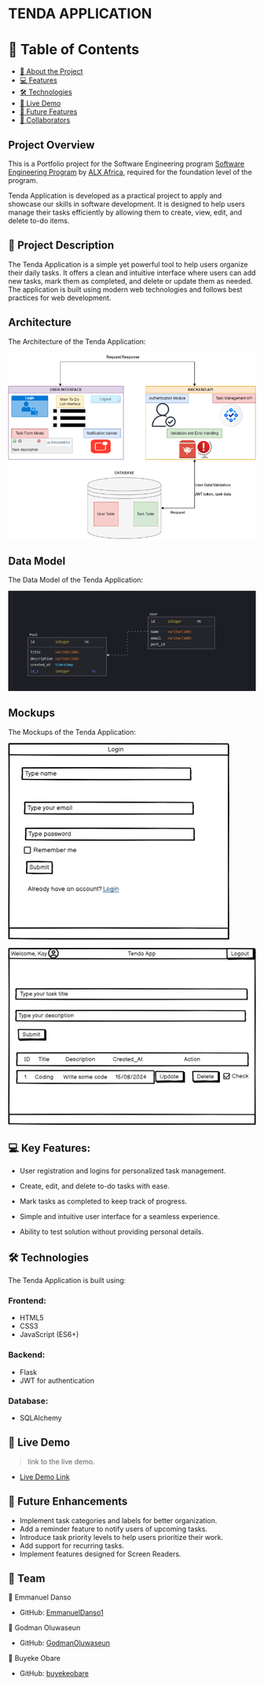 # TENDA APPLICATION

<!-- TABLE OF CONTENTS -->

# 📗 Table of Contents

- [📖 About the Project](#about-project)
- [💻 Features](#features)
- [🛠 Technologies](#technologies)
- [🚀 Live Demo](#live-demo)
- [🔭 Future Features](#future-features)
- [👤 Collaborators](#collaborators)

<!-- About the Project -->

## Project Overview

This is a Portfolio project for the Software Engineering program [Software Engineering Program](https://www.alxafrica.com/software-engineering/) by [ALX Africa](alxafrica.com), required for the foundation level of the program.

Tenda Application is developed as a practical project to apply and showcase our skills in software development. It is designed to help users manage their tasks efficiently by allowing them to create, view, edit, and delete to-do items.

## 📖 Project Description

The Tenda Application is a simple yet powerful tool to help users organize their daily tasks. It offers a clean and intuitive interface where users can add new tasks, mark them as completed, and delete or update them as needed. The application is built using modern web technologies and follows best practices for web development.

## Architecture

The Architecture of the Tenda Application:

![Architecture](./Project-Design-Templates/Tenda-App-Architecture.png)

## Data Model

The Data Model of the Tenda Application:

![DB Model](./Project-Design-Templates/DB_Model.jpg)

## Mockups

The Mockups of the Tenda Application:

![Login Feature](./Project-Design-Templates/Login.jpeg)

![Tenda App](./Project-Design-Templates/Tenda-App.png)

<!-- Features and Functionalities-->

## 💻 Key Features:

- User registration and logins for personalized task management.

- Create, edit, and delete to-do tasks with ease.

- Mark tasks as completed to keep track of progress.

- Simple and intuitive user interface for a seamless experience.

- Ability to test solution without providing personal details.

<!--Technologies Used-->

## 🛠 Technologies

The Tenda Application is built using:

### Frontend:

- HTML5
- CSS3
- JavaScript (ES6+)

### Backend:

- Flask
- JWT for authentication

### Database:

- SQLAlchemy

 <!--Demo-->

## 🚀 Live Demo

> link to the live demo.

- [Live Demo Link]()

<!--Roadmap and Future Enhancements-->

## 🔭 Future Enhancements

- Implement task categories and labels for better organization.
- Add a reminder feature to notify users of upcoming tasks.
- Introduce task priority levels to help users prioritize their work.
- Add support for recurring tasks.
- Implement features designed for Screen Readers.

<!--Collaborators -->

## 👤 Team

👤 Emmanuel Danso

- GitHub: [EmmanuelDanso1](https://github.com/EmmanuelDanso1)

👤 Godman Oluwaseun

- GitHub: [GodmanOluwaseun](https://github.com/GodmanOluwaseun)

👤 Buyeke Obare

- GitHub: [buyekeobare](https://github.com/buyekeobare)
